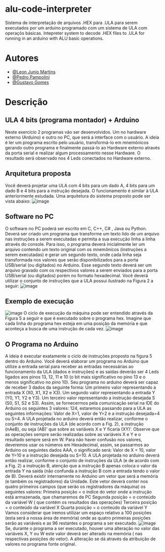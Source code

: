 # alu-code-interpreter
Sistema de interpretação de arquivos .HEX para .ULA para serem executados por um arduino programado com um sistema de ULA com operaçõs básicas. Intepreter system to decode .HEX files to .ULA for running in an arduino with ALU basic operations. 
# Autores
- [@Leon Junio Martins](https://www.github.com/leon-junio)
- [@Pedro Pampolini](https://github.com/PedroPampolini)
- [@Gustavo Gomes](https://github.com/GustavGomes)
# Descrição
## ULA 4 bits (programa montador) + Arduino
Neste exercício 2 programas vão ser desenvolvidos. Um no hardware externo (Arduino) e outro no PC, que será a interface com o usuário. A ideia é ler um programa escrito pelo usuário, transformá-lo em mnemônicos gerando outro programa e finalmente passá-lo ao Hardware externo através da porta serial e realizar algum processamento nesse Hardware. O resultado será observado nos 4 Leds conectados no Hardware externo.
## Arquitetura proposta
Você deverá projetar uma ULA com 4 bits para um dado A, 4 bits para um dado B e 4 bits para a instrução desejada. O funcionamento é similar à ULA anteriormente estudada.
Uma arquitetura do sistema proposto pode ser vista abaixo:
![image](https://github.com/Bois-Barganhados-Studio/alu-code-interpreter/assets/59715756/c8be4413-07b1-459a-bab8-6151277b9dc5)
## Software no PC
O software no PC poderá ser escrito em C, C++, C# , Java ou Python.
Deverá ser criado um programa que transforme um texto lido de um arquivo nas instruções a serem executadas e permita a sua execução linha a linha através do console. Para isso, o programa deverá inicialmente ler um arquivo contendo um texto original com os mnemônicos (instruções a serem executadas) e gerar um segundo texto, onde cada linha seja transformada nos valores que serão disponibilizados para a porta USB/serial (ou digitados) no Arduino. Esse segundo texto deverá ser um arquivo gravado com os respectivos valores a serem enviados para a porta USB/serial (ou digitados) porém no formato hexadecimal.
Você deverá utilizar o conjunto de instruções que a ULA possui ilustrado na Figura 2 a seguir:
![image](https://github.com/Bois-Barganhados-Studio/alu-code-interpreter/assets/59715756/f1f8a2c8-39c0-43b1-9d54-5a397ce3e7a8)
## Exemplo de execução
![image](https://github.com/Bois-Barganhados-Studio/alu-code-interpreter/assets/59715756/afe17a56-1aa5-4843-a15d-66c3ee354a09)
O ciclo de execução da máquina pode ser entendido através da Figura 5 a seguir e que é executado sobre o programa hex. Imagine que cada linha do programa hex esteja em uma posição da memória e que aconteça a busca de uma instrução de cada vez.
![image](https://github.com/Bois-Barganhados-Studio/alu-code-interpreter/assets/59715756/aa26efd8-26c4-40bf-b735-b09c68714c8b)

## O Programa no Arduino
A ideia é executar exatamente o ciclo de instruções proposto na figura 5 dentro do Arduino.
Você deverá elaborar um programa no Arduino que utilize a entrada serial para receber as entradas necessárias ao funcionamento da ULA (dados e instruções) e as saídas deverão ser 4 Leds ligados aos pinos 13, 12, 11 e 10 (o bit mais significativo no pino 13 e o menos significativo no pino 10).
Seu programa no arduino deverá ser capaz de receber 3 dados da seguinte forma:
Um primeiro valor representando a entrada X (X0, X1, X2 e X3).
Um segundo valor representando a entrada Y (Y0, Y1, Y2 e Y3).
Um terceiro valor representando a instrução desejada S (S0, S1, S2 e S3).
Assim, se fornecermos pela comunicação serial na IDE do Arduino os seguintes 3 valores:
124, estaremos passando para a ULA as seguintes informações:
Valor de X=1, valor de Y=2 e a instrução desejada=4 ou S=4. A ULA projetada no arduino deverá então realizar, conforme o conjunto de instruções da ULA (de acordo com a Fig. 2), a instrução (nAeB), ou seja (AB)’ que sobre as variáveis X e Y ficaria (XY)’.
Observe que as operações sempre serão realizadas sobre as variáveis X e Y e o resultado sempre será em W.
Para não haver confusão nos valores, deveremos usar os números em Hexadecimal, assim, se passarmos ao Arduino os seguintes dados AAA, o significado será:
Valor de X = 10, valor de Y=10 e a instrução desejada ou S=10. A ULA projetada no arduino deverá então realizar, conforme o conjunto de instruções da ULA (e de acordo com a Fig. 2) a instrução B, atenção que a instrução B apenas coloca o valor da entrada Y na saída (não confunda a instrução B com a entrada tendo o valor de B).
Deverá existir internamente no Arduino um vetor que será a memória (e também os registradores) da Unidade.
Este vetor deverá conter nos quatro primeiros campos (que serão os registradores da máquina) os seguintes valores:
Primeira posição = o índice do vetor onde a instrução está armazenada, que chamaremos de PC
Segunda posição = o conteúdo da variável W ( que contém os resultados das operações)
Terceira posição = o conteúdo da variável X
Quarta posição = o conteúdo da variável Y
Vamos considerar que iremos utilizar um espaço relativo a 100 posições (esta será a nossa área de memória) onde as quatro primeiras posições serão as variáveis e as 96 restantes o programa a ser executado.
![image](https://github.com/Bois-Barganhados-Studio/alu-code-interpreter/assets/59715756/aa164101-9b1e-41a1-b68a-7f776131de14)
Se, durante o programa a ser executado, houver uma alteração no valor das variáveis X, Y ou W este valor deverá ser alterado na memória ( nas respectivas posições do vetor). A alteração se dá através da atribuição de valores no programa fonte original.
